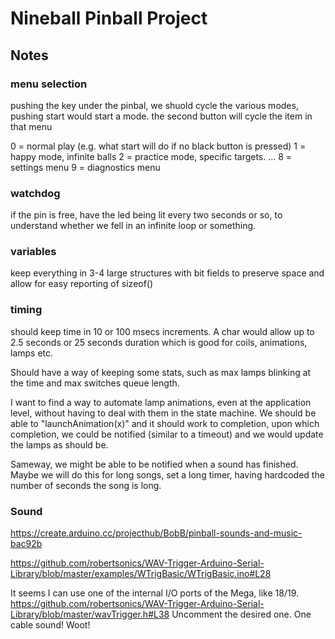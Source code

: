 # Nineball Pinball Project

## Notes

### menu selection

pushing the key under the pinbal, we shuold cycle the various modes, pushing start would start a mode.
the second button will cycle the item in that menu

0 = normal play (e.g. what start will do if no black button is pressed)
1 = happy mode, infinite balls
2 = practice mode, specific targets.
...
8 = settings menu
9 = diagnostics menu


### watchdog

if the pin is free, have the led being lit every two seconds or so, 
to understand whether we fell in an infinite loop or something.



### variables

keep everything in 3-4 large structures with bit fields 
to preserve space and allow for easy reporting of sizeof()


### timing

should keep time in 10 or 100 msecs increments. 
A char would allow up to 2.5 seconds or 25 seconds duration which is good for coils, animations, lamps etc.

Should have a way of keeping some stats, such as max lamps blinking at the time and max switches queue length.


I want to find a way to automate lamp animations, even at the application level,
without having to deal with them in the state machine. We should be able to 
"launchAnimation(x)" and it should work to completion, upon which completion, 
we could be notified (similar to a timeout) and we would update the lamps as should be.

Sameway, we might be able to be notified when a sound has finished.
Maybe we will do this for long songs, set a long timer, having hardcoded the number of seconds
the song is long. 


### Sound

https://create.arduino.cc/projecthub/BobB/pinball-sounds-and-music-bac92b

https://github.com/robertsonics/WAV-Trigger-Arduino-Serial-Library/blob/master/examples/WTrigBasic/WTrigBasic.ino#L28

It seems I can use one of the internal I/O ports of the Mega, like 18/19.
https://github.com/robertsonics/WAV-Trigger-Arduino-Serial-Library/blob/master/wavTrigger.h#L38
Uncomment the desired one. One cable sound! Woot!





